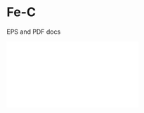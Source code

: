 # Fe-C
EPS and PDF docs


![](Edu%20Fe-C%20(Teildiagramm%2C%20metastabil%2C%20Fe3C%2C%20mit%20C%20bis%201.3%20pct).pdf)

